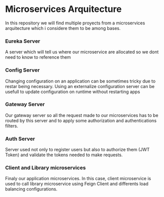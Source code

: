# Microservices Arquitecture
In this repository we will find multiple proyects from a microservices arquitecture which i considere them to be among bases.

### Eureka Server
A server which will tell us where our microservice are allocated so we dont need to know to reference them

### Config Server
Changing configuration on an application can be sometimes tricky due to restar being necessary. Using an externalize configuration server can be usefull to update configuration on runtime without restarting apps

### Gateway Server
Our gateway server so all the request made to our microservices has to be routed by this server and to apply some authorization and authentications filters.

### Auth Server
Server used not only to register users but also to authorize them (JWT Token) and validate the tokens needed to make requests.

### Client and Library microservices
Finaly our application microservices. In this case, client microservice is used to call library microservice using Feign Client and differents load balancing configurations.


